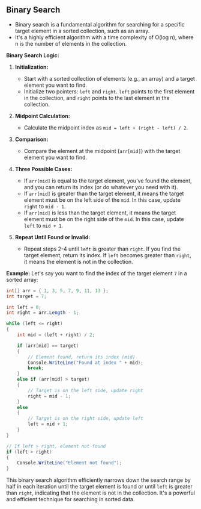 ## Binary Search

- Binary search is a fundamental algorithm for searching for a specific target element in a sorted collection, such as an array. 
- It's a highly efficient algorithm with a time complexity of O(log n), where n is the number of elements in the collection.

**Binary Search Logic:**

1. **Initialization:**
   - Start with a sorted collection of elements (e.g., an array) and a target element you want to find.
   - Initialize two pointers: `left` and `right`. `left` points to the first element in the collection, and `right` points to the last element in the collection.

2. **Midpoint Calculation:**
   - Calculate the midpoint index as `mid = left + (right - left) / 2`.

3. **Comparison:**
   - Compare the element at the midpoint (`arr[mid]`) with the target element you want to find.

4. **Three Possible Cases:**
   - If `arr[mid]` is equal to the target element, you've found the element, and you can return its index (or do whatever you need with it).
   - If `arr[mid]` is greater than the target element, it means the target element must be on the left side of the `mid`. In this case, update `right` to `mid - 1`.
   - If `arr[mid]` is less than the target element, it means the target element must be on the right side of the `mid`. In this case, update `left` to `mid + 1`.

5. **Repeat Until Found or Invalid:**
   - Repeat steps 2-4 until `left` is greater than `right`. If you find the target element, return its index. If `left` becomes greater than `right`, it means the element is not in the collection.

**Example:**
Let's say you want to find the index of the target element `7` in a sorted array:

```csharp
int[] arr = { 1, 3, 5, 7, 9, 11, 13 };
int target = 7;

int left = 0;
int right = arr.Length - 1;

while (left <= right)
{
    int mid = (left + right) / 2;

    if (arr[mid] == target)
    {
        // Element found, return its index (mid)
        Console.WriteLine("Found at index " + mid);
        break;
    }
    else if (arr[mid] > target)
    {
        // Target is on the left side, update right
        right = mid - 1;
    }
    else
    {
        // Target is on the right side, update left
        left = mid + 1;
    }
}

// If left > right, element not found
if (left > right)
{
    Console.WriteLine("Element not found");
}
```

This binary search algorithm efficiently narrows down the search range by half in each iteration until the target element is found or until `left` is greater than `right`, indicating that the element is not in the collection. It's a powerful and efficient technique for searching in sorted data.